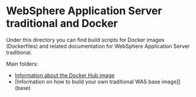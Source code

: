# WebSphere Application Server traditional and Docker

Under this directory you can find build scripts for Docker images (Dockerfiles) and related documentation for WebSphere Application Server traditional. 

Main folders:
* [Information about the Docker Hub image](developer)
* [Information on how to build your own traditional WAS base image]](base)
